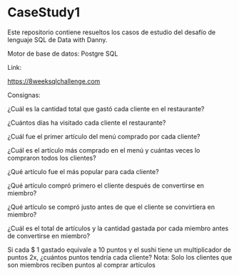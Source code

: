 # CaseStudy1

Este repositorio contiene resueltos los casos de estudio del desafío de lenguaje SQL de Data with Danny.

Motor de base de datos: Postgre SQL

Link:

https://8weeksqlchallenge.com

Consignas:

¿Cuál es la cantidad total que gastó cada cliente en el restaurante?

¿Cuántos días ha visitado cada cliente el restaurante?

¿Cuál fue el primer artículo del menú comprado por cada cliente?

¿Cuál es el artículo más comprado en el menú y cuántas veces lo compraron todos los clientes?

¿Qué artículo fue el más popular para cada cliente?

¿Qué artículo compró primero el cliente después de convertirse en miembro?

¿Qué artículo se compró justo antes de que el cliente se convirtiera en miembro?

¿Cuál es el total de artículos y la cantidad gastada por cada miembro antes de convertirse en miembro?

Si cada $ 1 gastado equivale a 10 puntos y el sushi tiene un multiplicador de puntos 2x, ¿cuántos puntos tendría cada cliente? Nota: Solo los clientes que son miembros reciben puntos al comprar artículos
